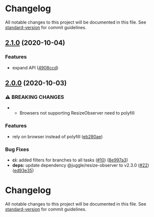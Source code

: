 # Changelog

All notable changes to this project will be documented in this file. See [standard-version](https://github.com/conventional-changelog/standard-version) for commit guidelines.

## [2.1.0](https://github.com/danielkov/use-element-dimensions/compare/v2.0.0...v2.1.0) (2020-10-04)


### Features

* expand API ([4908ccd](https://github.com/danielkov/use-element-dimensions/commit/4908ccdcb501cc2f84b94758444860c256b7502c))

## [2.0.0](https://github.com/danielkov/use-element-dimensions/compare/v1.0.0...v2.0.0) (2020-10-03)


### ⚠ BREAKING CHANGES

* - Browsers not supporting ResizeObserver need to polyfill

### Features

* rely on browser instead of polyfill ([eb280ae](https://github.com/danielkov/use-element-dimensions/commit/eb280ae0710199ce4cc72a7b9d59dca44bcd9624))


### Bug Fixes

* **ci:** added filters for branches to all tasks ([#10](https://github.com/danielkov/use-element-dimensions/issues/10)) ([8e997a3](https://github.com/danielkov/use-element-dimensions/commit/8e997a3e5db785b8fbfbfd212d19474d1797a5b9))
* **deps:** update dependency @juggle/resize-observer to v2.3.0 ([#22](https://github.com/danielkov/use-element-dimensions/issues/22)) ([ed93e35](https://github.com/danielkov/use-element-dimensions/commit/ed93e35efd8d57bb4cd4b5584fb6d4cba92a439a))

# Changelog

All notable changes to this project will be documented in this file. See [standard-version](https://github.com/conventional-changelog/standard-version) for commit guidelines.
